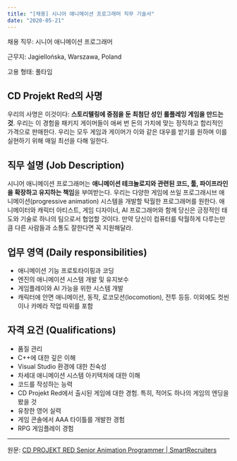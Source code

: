 ```yaml
---
title: "[채용] 시니어 애니메이션 프로그래머 직무 기술서"
date: "2020-05-21"
---
```


채용 직무: 시니어 애니메이션 프로그래머

근무지: Jagiellońska, Warszawa, Poland

고용 형태: 풀타임

## CD Projekt Red의 사명

우리의 사명은 이것이다: **스토리텔링에 중점을 둔 최첨단 성인 롤플레잉 게임을 만드는 것**. 우리는 이 경험을 패키지 게이머들이 애써 번 돈의 가치에 맞는 정직하고 합리적인 가격으로 판매한다. 우리는 모두 게임과 게이머가 이와 같은 대우를 받기를 원하며 이를 실현하기 위해 매일 최선을 다해 일한다.

## 직무 설명 (Job Description)

시니어 애니메이션 프로그래머는 **애니메이션 테크놀로지와 관련된 코드, 툴, 파이프라인을 확장하고 유지하는 책임**을 부여받는다. 우리는 다양한 게임에 쓰일 프로그래시브 애니메이션(progressive animation) 시스템을 개발할 탁월한 프로그래머를 원한다. 애니메이터와 캐릭터 아티스트, 게임 디자이너, AI 프로그래머와 함께 당신은 긍정적인 태도와 기술로 하나의 팀으로서 협업할 것이다. 만약 당신이 컴퓨터를 탁월하게 다루는만큼 다른 사람들과 소통도 잘한다면 꼭 지원해달라.

## 업무 영역 (Daily responsibilities)

- 애니메이션 기능 프로토타이핑과 코딩
- 엔진의 애니메이션 시스템 개발 및 유지보수
- 게임플레이와 AI 가능을 위한 시스템 개발
- 캐릭터에 안면 애니메이션, 동작, 로코모션(locomotion), 전투 등등. 이외에도 컷씬이나 카메라 작업 따위를 포함

## 자격 요건 (Qualifications)

- 품질 관리
- C++에 대한 깊은 이해
- Visual Studio 환경에 대한 친숙성
- 차세대 애니메이션 시스템 아키텍처에 대한 이해
- 코드를 작성하는 능력
- CD Projekt Red에서 출시된 게임에 대한 경험. 특히, 적어도 하나의 게임의 엔딩을 봤을 것
- 유창한 영어 실력
- 게임 콘솔에서 AAA 타이틀를 개발한 경험
- RPG 게임플레이 경험

---

원문: [CD PROJEKT RED Senior Animation Programmer | SmartRecruiters](https://jobs.smartrecruiters.com/CDPROJEKTRED/743999704537162-senior-animation-programmer)
